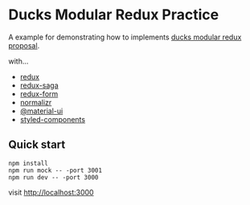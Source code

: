 # Ducks Modular Redux Practice
A example for demonstrating how to implements [ducks modular redux proposal](https://github.com/erikras/ducks-modular-redux).

with...
+ [redux](https://github.com/reduxjs/redux)
+ [redux-saga](https://github.com/redux-saga/redux-saga)
+ [redux-form](https://github.com/erikras/redux-form)
+ [normalizr](https://github.com/paularmstrong/normalizr)
+ [@material-ui](https://github.com/mui-org/material-ui)
+ [styled-components](https://github.com/styled-components/styled-components)

## Quick start
```
npm install
npm run mock -- -port 3001
npm run dev -- -port 3000
```
visit [http://localhost:3000](http://localhost:3000)
